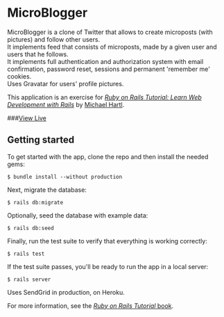 # MicroBlogger

MicroBlogger is a clone of Twitter that allows to create microposts (with pictures) and follow other users.  
It implements feed that consists of microposts, made by a given user and users that he follows.  
It implements full authentication and authorization system with email confirmation, password reset,
sessions and permanent 'remember me' cookies.  
Uses Gravatar for users' profile pictures.

This application is an exercise for
[*Ruby on Rails Tutorial:
Learn Web Development with Rails*](http://www.railstutorial.org/)
by [Michael Hartl](http://www.michaelhartl.com/).

###[View Live](https://jpeikert-microblogger.herokuapp.com/)

## Getting started

To get started with the app, clone the repo and then install the needed gems:

```
$ bundle install --without production
```

Next, migrate the database:

```
$ rails db:migrate
```

Optionally, seed the database with example data:

```
$ rails db:seed
```

Finally, run the test suite to verify that everything is working correctly:

```
$ rails test
```

If the test suite passes, you'll be ready to run the app in a local server:

```
$ rails server
```

Uses SendGrid in production, on Heroku.

For more information, see the
[*Ruby on Rails Tutorial* book](http://www.railstutorial.org/book).
